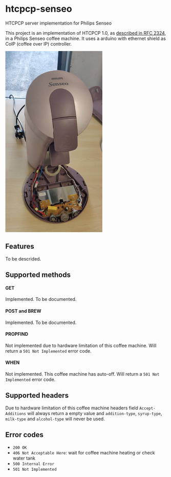 # htcpcp-senseo
HTCPCP server implementation for Philips Senseo

This project is an implementation of HTCPCP 1.0, as [described in RFC 2324](https://www.ietf.org/rfc/rfc2324.txt), in a Philips Senseo coffee machine.
It uses a arduino with ethernet shield as CoIP (coffee over IP) controller.

![HTCPCP Senseo](senseo.png?raw=true "HTCPCP Senseo")

## Features
To be descrided.

## Supported methods
#### GET
Implemented. To be documented.

#### POST and BREW
Implemented. To be documented.

#### PROPFIND
Not implemented due to hardware limitation of this coffee machine.
Will return a `501 Not Implemented` error code.

#### WHEN
Not implemented. This coffee machine has auto-off.
Will return a `501 Not Implemented` error code.

## Supported headers
Due to hardware limitation of this coffee machine headers field `Accept-Additions` will always return a empty value and `addition-type`, `syrup-type`, `milk-type` and `alcohol-type` will never be used.

## Error codes
* `200 OK`
* `406 Not Acceptable Here`: wait for coffee machine heating or check water tank
* `500 Internal Error`
* `501 Not Implemented`
